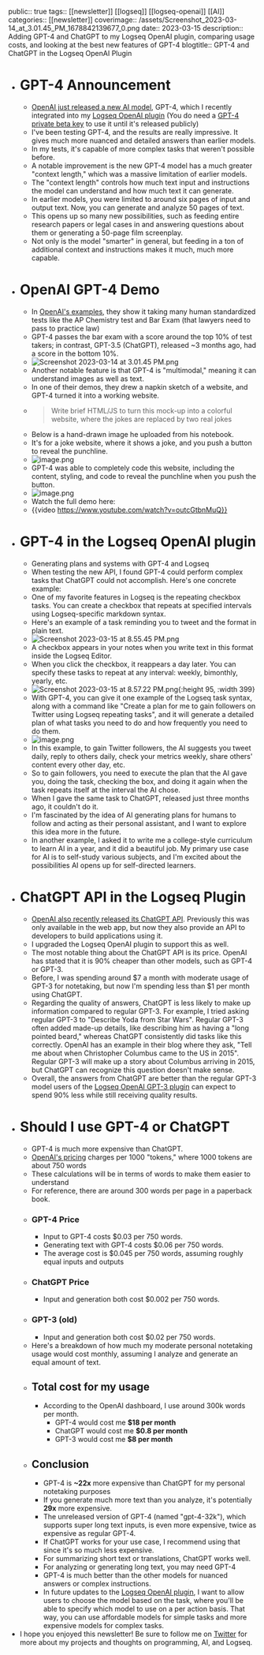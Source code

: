 public:: true
tags:: [[newsletter]] [[logseq]] [[logseq-openai]] [[AI]] 
categories:: [[newsletter]] 
coverimage:: /assets/Screenshot_2023-03-14_at_3.01.45_PM_1678842139677_0.png
date:: 2023-03-15
description:: Adding GPT-4 and ChatGPT to my Logseq OpenAI plugin, comparing usage costs, and looking at the best new features of GPT-4
blogtitle:: GPT-4 and ChatGPT in the Logseq OpenAI Plugin

- # GPT-4 Announcement
	- [OpenAI just released a new AI model](https://openai.com/research/gpt-4), GPT-4, which I recently integrated into my [Logseq OpenAI plugin](https://github.com/briansunter/logseq-plugin-gpt3-openai) (You do need a [GPT-4 private beta key](https://openai.com/waitlist/gpt-4-api) to use it until it's released publicly)
	- I've been testing GPT-4, and the results are really impressive. It gives much more nuanced and detailed answers than earlier models.
	- In my tests, it's capable of more complex tasks that weren't possible before.
	- A notable improvement is the new GPT-4 model has a much greater "context length," which was a massive limitation of earlier models.
	- The "context length" controls how much text input and instructions the model can understand and how much text it can generate.
	- In earlier models, you were limited to around six pages of input and output text. Now, you can generate and analyze 50 pages of text.
	- This opens up so many new possibilities, such as feeding entire research papers or legal cases in and answering questions about them or generating a 50-page film screenplay.
	- Not only is the model "smarter" in general, but feeding in a ton of additional context and instructions makes it much, much more capable.
- # OpenAI GPT-4 Demo
	- In [OpenAI's examples](https://openai.com/research/gpt-4), they show it taking many human standardized tests like the AP Chemistry test and Bar Exam (that lawyers need to pass to practice law)
	- GPT-4 passes the bar exam with a score around the top 10% of test takers; in contrast, GPT-3.5 (ChatGPT), released ~3 months ago, had a score in the bottom 10%.
	- ![Screenshot 2023-03-14 at 3.01.45 PM.png](../assets/Screenshot_2023-03-14_at_3.01.45_PM_1678842139677_0.png)
	- Another notable feature is that GPT-4 is "multimodal," meaning it can understand images as well as text.
	- In one of their demos, they drew a napkin sketch of a website, and GPT-4 turned it into a working website.
	- > Write brief HTML/JS to turn this mock-up into a colorful website, where the jokes are replaced by two real jokes
	- Below is a hand-drawn image he uploaded from his notebook.
	- It's for a joke website, where it shows a joke, and you push a button to reveal the punchline.
	- ![image.png](../assets/image_1678951021142_0.png)
	- GPT-4 was able to completely code this website, including the content, styling, and code to reveal the punchline when you push the button.
	- ![image.png](../assets/image_1678951039164_0.png)
	- Watch the full demo here:
	- {{video https://www.youtube.com/watch?v=outcGtbnMuQ}}
- # GPT-4 in the Logseq OpenAI plugin
	- Generating plans and systems with GPT-4 and Logseq
	- When testing the new API, I found GPT-4 could perform complex tasks that ChatGPT could not accomplish. Here's one concrete example:
	- One of my favorite features in Logseq is the repeating checkbox tasks. You can create a checkbox that repeats at specified intervals using Logseq-specific markdown syntax.
	- Here's an example of a task reminding you to tweet and the format in plain text.
	- ![Screenshot 2023-03-15 at 8.55.45 PM.png](../assets/Screenshot_2023-03-15_at_8.55.45_PM_1678949821181_0.png)
	- A checkbox appears in your notes when you write text in this format inside the Logseq Editor.
	- When you click the checkbox, it reappears a day later. You can specify these tasks to repeat at any interval: weekly, bimonthly, yearly, etc.
	- ![Screenshot 2023-03-15 at 8.57.22 PM.png](../assets/Screenshot_2023-03-15_at_8.57.22_PM_1678949891765_0.png){:height 95, :width 399}
	- With GPT-4, you can give it one example of the Logseq task syntax, along with a  command like "Create a plan for me to gain followers on Twitter using Logseq repeating tasks", and it will generate a detailed plan of what tasks you need to do and how frequently you need to do them.
	- ![image.png](../assets/image_1678950313589_0.png)
	- In this example, to gain Twitter followers, the AI suggests you tweet daily, reply to others daily, check your metrics weekly, share others' content every other day, etc.
	- So to gain followers, you need to execute the plan that the AI gave you, doing the task, checking the box, and doing it again when the task repeats itself at the interval the AI chose.
	- When I gave the same task to ChatGPT, released just three months ago, it couldn't do it.
	- I'm fascinated by the idea of AI generating plans for humans to follow and acting as their personal assistant, and I want to explore this idea more in the future.
	- In another example, I asked it to write me a college-style curriculum to learn AI in a year, and it did a beautiful job. My primary use case for AI is to self-study various subjects, and I'm excited about the possibilities AI opens up for self-directed learners.
- # ChatGPT API in the Logseq Plugin
	- [OpenAI also recently released its ChatGPT API](https://openai.com/blog/chatgpt). Previously this was only available in the web app, but now they also provide an API to developers to build applications using it.
	- I upgraded the Logseq OpenAI plugin to support this as well.
	- The most notable thing about the ChatGPT API is its price. OpenAI has stated that it is 90% cheaper than other models, such as GPT-4 or GPT-3.
	- Before, I was spending around \$7 a month with moderate usage of GPT-3 for notetaking, but now I'm spending less than \$1 per month using ChatGPT.
	- Regarding the quality of answers, ChatGPT is less likely to make up information compared to regular GPT-3. For example, I tried asking regular GPT-3 to "Describe Yoda from Star Wars". Regular GPT-3 often added made-up details, like describing him as having a "long pointed beard," whereas ChatGPT consistently did tasks like this correctly. OpenAI has an example in their blog where they ask, "Tell me about when Christopher Columbus came to the US in 2015". Regular GPT-3 will make up a story about Columbus arriving in 2015, but ChatGPT can recognize this question doesn't make sense.
	- Overall, the answers from ChatGPT are better than the regular GPT-3 model users of the [Logseq OpenAI GPT-3 plugin](https://github.com/briansunter/logseq-plugin-gpt3-openai) can expect to spend 90% less while still receiving quality results.
- # Should I use GPT-4 or ChatGPT
	- GPT-4 is much more expensive than ChatGPT.
	- [OpenAI's pricing](https://openai.com/pricing) charges per 1000 "tokens," where 1000 tokens are about 750 words
	- These calculations will be in terms of words to make them easier to understand
	- For reference, there are around 300 words per page in a paperback book.
	- ### GPT-4 Price
		- Input to GPT-4 costs $0.03 per 750 words.
		- Generating text with GPT-4 costs $0.06 per 750 words.
		- The average cost is $0.045 per 750 words, assuming roughly equal inputs and outputs
	- ### ChatGPT Price
		- Input and generation both cost $0.002 per 750 words.
	- ### GPT-3 (old)
		- Input and generation both cost $0.02 per 750 words.
	- Here's a breakdown of how much my moderate personal notetaking usage would cost monthly, assuming I analyze and generate an equal amount of text.
	- ## Total cost for my usage
		- According to the OpenAI dashboard, I use around 300k words per month.
			- GPT-4 would cost me **$18 per month**
			- ChatGPT would cost me **$0.8 per month**
			- GPT-3 would cost me **$8 per month**
	- ## Conclusion
		- GPT-4 is **~22x** more expensive than ChatGPT for my personal notetaking purposes
		- If you generate much more text than you analyze, it's potentially **29x** more expensive.
		- The unreleased version of GPT-4 (named "gpt-4-32k"), which supports super long text inputs, is even more expensive, twice as expensive as regular GPT-4.
		- If ChatGPT works for your use case, I recommend using that since it's so much less expensive.
		- For summarizing short text or translations, ChatGPT works well.
		- For analyzing or generating long text, you may need GPT-4
		- GPT-4 is much better than the other models for nuanced answers or complex instructions.
		- In future updates to the [Logseq OpenAI plugin](https://github.com/briansunter/logseq-plugin-gpt3-openai), I want to allow users to choose the model based on the task, where you'll be able to specify which model to use on a per action basis. That way, you can use affordable models for simple tasks and more expensive models for complex tasks.
- I hope you enjoyed this newsletter! Be sure to follow me on [Twitter](https://twitter.com/Bsunter) for more about my projects and thoughts on programming, AI, and Logseq.